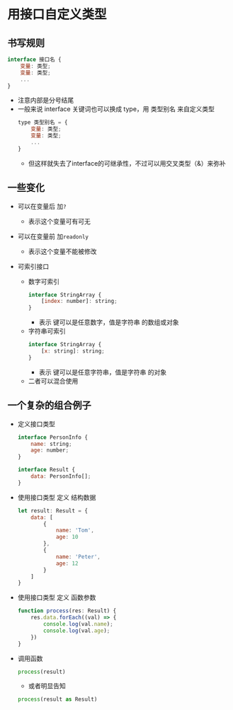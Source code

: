# 用接口自定义类型

## 书写规则

```js
interface 接口名 {
    变量: 类型;
    变量: 类型;
    ...
}
```
- 注意内部是分号结尾
- 一般来说 interface 关键词也可以换成 type，用 类型别名 来自定义类型
    ```js
    type 类型别名 = {
        变量: 类型;
        变量: 类型;
        ...
    }
    ```
    - 但这样就失去了interface的可继承性，不过可以用交叉类型（&）来弥补
    

## 一些变化

- 可以在变量后 加`?`
    - 表示这个变量可有可无

- 可以在变量前 加`readonly`
    - 表示这个变量不能被修改

- 可索引接口
    - 数字可索引
        ```js
        interface StringArray {
            [index: number]: string;
        }
        ```
        - 表示 键可以是任意数字，值是字符串 的数组或对象
    - 字符串可索引
        ```js
        interface StringArray {
            [x: string]: string;
        }
        ```
        - 表示 键可以是任意字符串，值是字符串 的对象
    - 二者可以混合使用

## 一个复杂的组合例子

- 定义接口类型
    ```js
    interface PersonInfo {
        name: string;
        age: number;
    }
    
    interface Result {
        data: PersonInfo[];
    }
    ```
- 使用接口类型 定义 结构数据
    ```js
    let result: Result = {
        data: [
            {
                name: 'Tom',
                age: 10
            },
            {
                name: 'Peter',
                age: 12
            }
        ]
    }
    ```

- 使用接口类型 定义 函数参数
    ```js
    function process(res: Result) {
        res.data.forEach((val) => {
            console.log(val.name);
            console.log(val.age);
        })
    }
    ```

- 调用函数
    ```js
    process(result)
    ```
    - 或者明显告知
    ```js
    process(result as Result)
    ```

